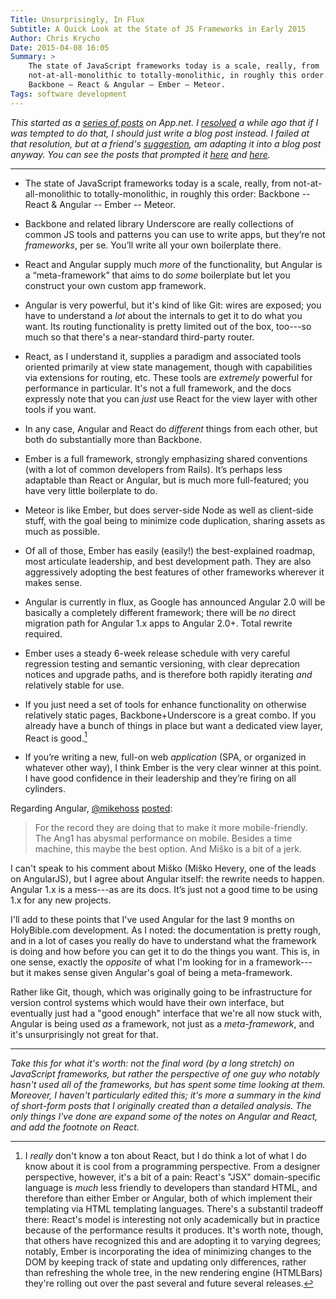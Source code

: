 ```yaml
---
Title: Unsurprisingly, In Flux
Subtitle: A Quick Look at the State of JS Frameworks in Early 2015
Author: Chris Krycho
Date: 2015-04-08 16:05
Summary: >
    The state of JavaScript frameworks today is a scale, really, from
    not-at-all-monolithic to totally-monolithic, in roughly this order:
    Backbone – React & Angular – Ember – Meteor.
Tags: software development
---
```


<i class="editorial">This started as a [series of posts] on App.net. I
[resolved] a while ago that if I was tempted to do that, I should just write a
blog post instead. I failed at that resolution, but at a friend's [suggestion],
am adapting it into a blog post anyway. You can see the posts that prompted it
[here][\@keita] and [here][\@jws].</i>

[series of posts]: https://alpha.app.net/chriskrycho/post/57102562
[resolved]: http://www.chriskrycho.com/2014/a-few-theses-on-blogging.html
[suggestion]: https://alpha.app.net/jws/post/57108281
[\@keita]: https://alpha.app.net/keita/post/57096585
[\@jws]: https://alpha.app.net/jws/post/57096838

---

  - The state of JavaScript frameworks today is a scale, really, from
    not-at-all-monolithic to totally-monolithic, in roughly this order:
    Backbone -- React & Angular -- Ember -- Meteor.

  - Backbone and related library Underscore are really collections of common JS
    tools and patterns you can use to write apps, but they’re not *frameworks*,
    per se. You’ll write all your own boilerplate there.

  - React and Angular supply much *more* of the functionality, but Angular is a
    “meta-framework” that aims to do *some* boilerplate but let you construct
    your own custom app framework.

  - Angular is very powerful, but it's kind of like Git: wires are exposed; you
    have to understand a *lot* about the internals to get it to do what you
    want. Its routing functionality is pretty limited out of the box, too---so
    much so that there's a near-standard third-party router.

  - React, as I understand it, supplies a paradigm and associated tools oriented
    primarily at view state management, though with capabilities via extensions
    for routing, etc. These tools are *extremely* powerful for performance in
    particular. It's not a full framework, and the docs expressly note that you
    can *just* use React for the view layer with other tools if you want.

  - In any case, Angular and React do *different* things from each other, but
    both do substantially more than Backbone.
	
  - Ember is a full framework, strongly emphasizing shared conventions (with a
    lot of common developers from Rails). It’s perhaps less adaptable than React
    or Angular, but is much more full-featured; you have very little boilerplate
    to do.

  - Meteor is like Ember, but does server-side Node as well as client-side
    stuff, with the goal being to minimize code duplication, sharing assets as
    much as possible.

  - Of all of those, Ember has easily (easily!) the best-explained roadmap, most
    articulate leadership, and best development path. They are also aggressively
    adopting the best features of other frameworks wherever it makes sense.

  - Angular is currently in flux, as Google has announced Angular 2.0 will be
    basically a completely different framework; there will be *no* direct
    migration path for Angular 1.x apps to Angular 2.0+. Total rewrite required.

  - Ember uses a steady 6-week release schedule with very careful regression
    testing and semantic versioning, with clear deprecation notices and upgrade
    paths, and is therefore both rapidly iterating *and* relatively stable for
    use.

  - If you just need a set of tools for enhance functionality on otherwise
    relatively static pages, Backbone+Underscore is a great combo. If you
    already have a bunch of things in place but want a dedicated view layer,
    React is good.[^react]

  - If you’re writing a new, full-on web *application* (SPA, or organized in
    whatever other way), I think Ember is the very clear winner at this point. I
    have good confidence in their leadership and they’re firing on all
    cylinders.

Regarding Angular, [\@mikehoss][\@mikehoss] [posted][posted]:

> For the record they are doing that to make it more mobile-friendly. The Ang1
> has abysmal performance on mobile. Besides a time machine, this maybe the best
> option. And Miško is a bit of a jerk.

[\@mikehoss]: https://alpha.app.net/mikehoss
[posted]: https://alpha.app.net/mikehoss/post/57105656

I can't speak to his comment about Miško (Miško Hevery, one of the leads on
AngularJS), but I agree about Angular itself: the rewrite needs to happen.
Angular 1.x is a mess---as are its docs. It’s just not a good time to be using
1.x for any new projects.

I'll add to these points that I've used Angular for the last 9 months on
HolyBible.com development. As I noted: the documentation is pretty rough, and in
a lot of cases you really do have to understand what the framework is doing and
how before you can get it to do the things you want. This is, in one sense,
exactly the *opposite* of what I'm looking for in a framework---but it makes
sense given Angular's goal of being a meta-framework.

Rather like Git, though, which was originally going to be infrastructure for
version control systems which would have their own interface, but eventually
just had a "good enough" interface that we're all now stuck with, Angular is
being used *as* a framework, not just as a *meta-framework*, and it's
unsurprisingly not great for that.

---

<i class="editorial">Take this for what it's worth: not the final word (by a
long stretch) on JavaScript frameworks, but rather the perspective of one guy
who notably _hasn't used all of the frameworks_, but has spent some time looking
at them. Moreover, I haven't particularly edited this; it's more a summary in
the kind of short-form posts that I originally created than a detailed analysis.
The only things I've done are expand some of the notes on Angular and React, and
add the footnote on React.</i>

[^react]: I *really* don't know a ton about React, but I do think a lot of what
    I do know about it is cool from a programming perspective. From a designer
    perspective, however, it's a bit of a pain: React's "JSX" domain-specific
    language is *much* less friendly to developers than standard HTML, and
    therefore than either Ember or Angular, both of which implement their
    templating via HTML templating languages. There's a substantil tradeoff
    there: React's model is interesting not only academically but in practice
    because of the performance results it produces. It's worth note, though,
    that others have recognized this and are adopting it to varying degrees;
    notably, Ember is incorporating the idea of minimizing changes to the DOM by
    keeping track of state and updating only differences, rather than refreshing
    the whole tree, in the new rendering engine (HTMLBars) they're rolling out
    over the past several and future several releases.
